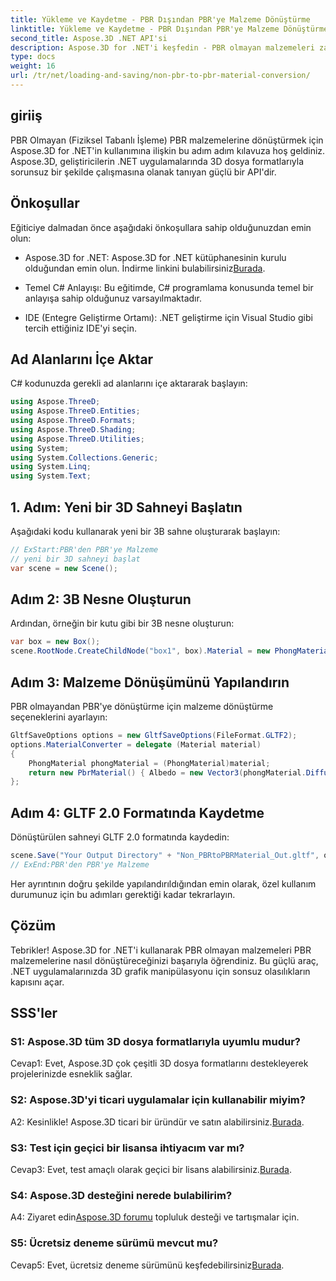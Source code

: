 ```yaml
---
title: Yükleme ve Kaydetme - PBR Dışından PBR'ye Malzeme Dönüştürme
linktitle: Yükleme ve Kaydetme - PBR Dışından PBR'ye Malzeme Dönüştürme
second_title: Aspose.3D .NET API'si
description: Aspose.3D for .NET'i keşfedin - PBR olmayan malzemeleri zahmetsizce PBR'ye dönüştürün. Kapsamlı eğitim ve güçlü API.
type: docs
weight: 16
url: /tr/net/loading-and-saving/non-pbr-to-pbr-material-conversion/
---
```

## giriiş

PBR Olmayan (Fiziksel Tabanlı İşleme) PBR malzemelerine dönüştürmek için Aspose.3D for .NET'in kullanımına ilişkin bu adım adım kılavuza hoş geldiniz. Aspose.3D, geliştiricilerin .NET uygulamalarında 3D dosya formatlarıyla sorunsuz bir şekilde çalışmasına olanak tanıyan güçlü bir API'dir.

## Önkoşullar

Eğiticiye dalmadan önce aşağıdaki önkoşullara sahip olduğunuzdan emin olun:

- Aspose.3D for .NET: Aspose.3D for .NET kütüphanesinin kurulu olduğundan emin olun. İndirme linkini bulabilirsiniz[Burada](https://releases.aspose.com/3d/net/).

- Temel C# Anlayışı: Bu eğitimde, C# programlama konusunda temel bir anlayışa sahip olduğunuz varsayılmaktadır.

- IDE (Entegre Geliştirme Ortamı): .NET geliştirme için Visual Studio gibi tercih ettiğiniz IDE'yi seçin.

## Ad Alanlarını İçe Aktar

C# kodunuzda gerekli ad alanlarını içe aktararak başlayın:

```csharp
using Aspose.ThreeD;
using Aspose.ThreeD.Entities;
using Aspose.ThreeD.Formats;
using Aspose.ThreeD.Shading;
using Aspose.ThreeD.Utilities;
using System;
using System.Collections.Generic;
using System.Linq;
using System.Text;
```

## 1. Adım: Yeni bir 3D Sahneyi Başlatın

Aşağıdaki kodu kullanarak yeni bir 3B sahne oluşturarak başlayın:

```csharp
// ExStart:PBR'den PBR'ye Malzeme
// yeni bir 3D sahneyi başlat
var scene = new Scene();
```

## Adım 2: 3B Nesne Oluşturun

Ardından, örneğin bir kutu gibi bir 3B nesne oluşturun:

```csharp
var box = new Box();
scene.RootNode.CreateChildNode("box1", box).Material = new PhongMaterial() { DiffuseColor = new Vector3(1, 0, 1) };
```

## Adım 3: Malzeme Dönüşümünü Yapılandırın

PBR olmayandan PBR'ye dönüştürme için malzeme dönüştürme seçeneklerini ayarlayın:

```csharp
GltfSaveOptions options = new GltfSaveOptions(FileFormat.GLTF2);
options.MaterialConverter = delegate (Material material)
{
    PhongMaterial phongMaterial = (PhongMaterial)material;
    return new PbrMaterial() { Albedo = new Vector3(phongMaterial.DiffuseColor.x, phongMaterial.DiffuseColor.y, phongMaterial.DiffuseColor.z) };
};
```

## Adım 4: GLTF 2.0 Formatında Kaydetme

Dönüştürülen sahneyi GLTF 2.0 formatında kaydedin:

```csharp
scene.Save("Your Output Directory" + "Non_PBRtoPBRMaterial_Out.gltf", options);
// ExEnd:PBR'den PBR'ye Malzeme
```

Her ayrıntının doğru şekilde yapılandırıldığından emin olarak, özel kullanım durumunuz için bu adımları gerektiği kadar tekrarlayın.

## Çözüm

Tebrikler! Aspose.3D for .NET'i kullanarak PBR olmayan malzemeleri PBR malzemelerine nasıl dönüştüreceğinizi başarıyla öğrendiniz. Bu güçlü araç, .NET uygulamalarınızda 3D grafik manipülasyonu için sonsuz olasılıkların kapısını açar.

## SSS'ler

### S1: Aspose.3D tüm 3D dosya formatlarıyla uyumlu mudur?

Cevap1: Evet, Aspose.3D çok çeşitli 3D dosya formatlarını destekleyerek projelerinizde esneklik sağlar.

### S2: Aspose.3D'yi ticari uygulamalar için kullanabilir miyim?

 A2: Kesinlikle! Aspose.3D ticari bir üründür ve satın alabilirsiniz.[Burada](https://purchase.aspose.com/buy).

### S3: Test için geçici bir lisansa ihtiyacım var mı?

 Cevap3: Evet, test amaçlı olarak geçici bir lisans alabilirsiniz.[Burada](https://purchase.aspose.com/temporary-license/).

### S4: Aspose.3D desteğini nerede bulabilirim?

 A4: Ziyaret edin[Aspose.3D forumu](https://forum.aspose.com/c/3d/18) topluluk desteği ve tartışmalar için.

### S5: Ücretsiz deneme sürümü mevcut mu?

 Cevap5: Evet, ücretsiz deneme sürümünü keşfedebilirsiniz[Burada](https://releases.aspose.com/).